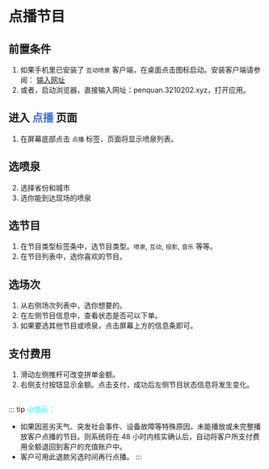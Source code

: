 
# 点播节目

## 前置条件
1. 如果手机里已安装了 `互动喷泉` 客户端，在桌面点击图标启动。安装客户端请参阅： [输入网址](/guide/输入网址)
2. 或者，启动浏览器，直接输入网址：penquan.3210202.xyz，打开应用。

## 进入 <font color="royalblue">点播</font> 页面
1. 在屏幕底部点击 `点播` 标签，页面将显示喷泉列表。

## 选喷泉
2. 选择省份和城市
3. 选你能到达现场的喷泉

## 选节目
1. 在节目类型标签条中，选节目类型。`喷泉`, `互动`, `投影`, `音乐` 等等。 
2. 在节目列表中，选你喜欢的节目。

## 选场次
1. 从右侧场次列表中，选你想要的。
2. 在左侧节目信息中，查看状态是否可以下单。
3. 如果要选其他节目或喷泉，点击屏幕上方的信息条即可。

## 支付费用
1. 滑动左侧推杆可改变拼单金额。
2. 右侧支付按钮显示金额。点击支付，成功后左侧节目状态信息将发生变化。

##
::: tip <font color="cyan">小提示：</font>
- 如果因恶劣天气、突发社会事件、设备故障等特殊原因，未能播放或未完整播放客户点播的节目。则系统将在 48 小时内核实确认后，自动将客户所支付费用全额退回到客户的充值账户中。
- 客户可用此退款另选时间再行点播。
:::

